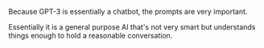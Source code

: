 
Because GPT-3 is essentially a chatbot, the prompts are very important.

Essentially it is a general purpose AI that's not very smart but understands things enough to hold a reasonable conversation.
